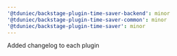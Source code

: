 ```yaml
---
'@tduniec/backstage-plugin-time-saver-backend': minor
'@tduniec/backstage-plugin-time-saver-common': minor
'@tduniec/backstage-plugin-time-saver': minor
---
```


Added changelog to each plugin
